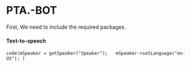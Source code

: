 # PTA.-BOT
First, We need to include the required packages.


#### Text-to-speech
`code(mSpeaker = getSpeaker("Speaker");  
mSpeaker->setLanguage("en-US");
)`
